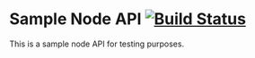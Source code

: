 # Sample Node API [![Build Status](https://travis-ci.org/adrianolisboa/sample-node-api.svg?branch=master)](https://travis-ci.org/adrianolisboa/sample-node-api)

This is a sample node API for testing purposes.
